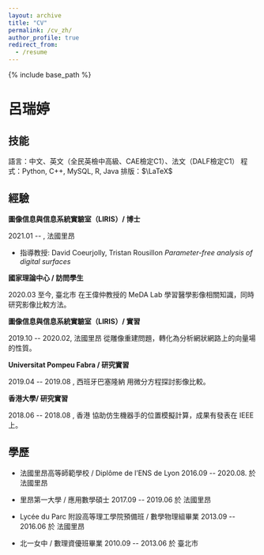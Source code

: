 ```yaml
---
layout: archive
title: "CV"
permalink: /cv_zh/
author_profile: true
redirect_from:
  - /resume
---
```


{% include base_path %}

呂瑞婷
============

技能
----------------------------------------

語言：中文、英文（全民英檢中高級、CAE檢定C1）、法文（DALF檢定C1）
程式：Python, C++, MySQL, R, Java
排版：$\LaTeX$

經驗
----------------------------------------

**圖像信息與信息系統實驗室（LIRIS）/ 博士**

2021.01 --  , 法國里昂
* 指導教授: David Coeurjolly, Tristan Rousillon
*Parameter-free analysis of digital surfaces*

**國家理論中心 / 訪問學生**

2020.03 至今, 臺北市
在王偉仲教授的 MeDA Lab 學習醫學影像相關知識，同時研究影像比較方法。

**圖像信息與信息系統實驗室（LIRIS）/ 實習**

2019.10 -- 2020.02, 法國里昂
從雕像重建問題，轉化為分析網狀網路上的向量場的性質。

**Universitat Pompeu Fabra / 研究實習**

2019.04 -- 2019.08 , 西班牙巴塞隆納
用微分方程探討影像比較。

**香港大學/ 研究實習**

2018.06 -- 2018.08 , 香港
協助仿生機器手的位置模擬計算，成果有發表在 IEEE 上。

學歷
----------------------------------------

- 法國里昂高等師範學校 / Diplôme de l’ENS de Lyon
2016.09 -- 2020.08.  於 法國里昂

- 里昂第一大學 / 應用數學碩士
2017.09 -- 2019.06 於 法國里昂

- Lycée du Parc 附設高等理工學院預備班 / 數學物理組畢業
2013.09 -- 2016.06 於 法國里昂

- 北一女中 / 數理資優班畢業
2010.09 -- 2013.06 於 臺北市
